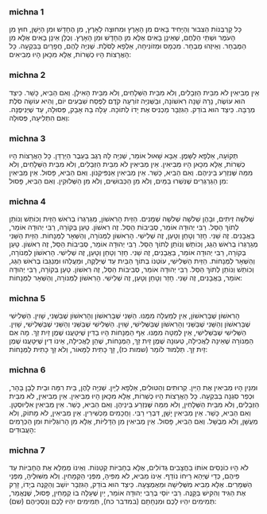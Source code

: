 
### michna 1
כָּל קָרְבְּנוֹת הַצִּבּוּר וְהַיָּחִיד בָּאִים מִן הָאָרֶץ וּמִחוּצָה לָאָרֶץ, מִן הֶחָדָשׁ וּמִן הַיָּשָׁן, חוּץ מִן הָעֹמֶר וּשְׁתֵּי הַלֶּחֶם, שֶׁאֵינָן בָּאִים אֶלָּא מִן הֶחָדָשׁ וּמִן הָאָרֶץ. וְכֻלָּן אֵינָן בָּאִים אֶלָּא מִן הַמֻּבְחָר. וְאֵיזֶהוּ מֻבְחָר. מִכְמָס וּמְזוֹנִיחָה, אַלְפָא לַסֹּלֶת. שְׁנִיָּה לָהֶם, חֲפָרַיִם בַּבִּקְעָה. כָּל הָאֲרָצוֹת הָיוּ כְשֵׁרוֹת, אֶלָּא מִכָּאן הָיוּ מְבִיאִים:

### michna 2
אֵין מְבִיאִין לֹא מִבֵּית הַזְּבָלִים, וְלֹא מִבֵּית הַשְּׁלָחִים, וְלֹא מִבֵּית הָאִילָן. וְאִם הֵבִיא, כָּשֵׁר. כֵּיצַד הוּא עוֹשֶׂה, נָרָהּ שָׁנָה רִאשׁוֹנָה, וּבַשְּׁנִיָּה זוֹרְעָהּ קֹדֶם לַפֶּסַח שִׁבְעִים יוֹם, וְהִיא עוֹשָׂה סֹלֶת מְרֻבָּה. כֵּיצַד הוּא בוֹדֵק. הַגִּזְבָּר מַכְנִיס אֶת יָדוֹ לְתוֹכָהּ. עָלָה בָהּ אָבָק, פְּסוּלָה, עַד שֶׁיְּנִיפֶנָּה. וְאִם הִתְלִיעָה, פְּסוּלָה:

### michna 3
תְּקוֹעָה, אַלְפָא לַשָּׁמֶן. אַבָּא שָׁאוּל אוֹמֵר, שְׁנִיָּה לָהּ רֶגֶב בְּעֵבֶר הַיַּרְדֵּן. כָּל הָאֲרָצוֹת הָיוּ כְשֵׁרוֹת, אֶלָּא מִכָּאן הָיוּ מְבִיאִין. אֵין מְבִיאִין לֹא מִבֵּית הַזְּבָלִים, וְלֹא מִבֵּית הַשְּׁלָחִים, וְלֹא מִמַּה שֶּׁנִּזְרַע בֵּינֵיהֶם. וְאִם הֵבִיא, כָּשֵׁר. אֵין מְבִיאִין אַנְפִּיקְנוֹן. וְאִם הֵבִיא, פָּסוּל. אֵין מְבִיאִין מִן הַגַּרְגְּרִים שֶׁנִּשְׁרוּ בַמַּיִם, וְלֹא מִן הַכְּבוּשִׁים, וְלֹא מִן הַשְּׁלוּקִין. וְאִם הֵבִיא, פָּסוּל:

### michna 4
שְׁלשָׁה זֵיתִים, וּבָהֶן שְׁלשָׁה שְׁלשָׁה שְׁמָנִים. הַזַּיִת הָרִאשׁוֹן, מְגַרְגְּרוֹ בְרֹאשׁ הַזַּיִת וְכוֹתֵשׁ וְנוֹתֵן לְתוֹךְ הַסַּל. רַבִּי יְהוּדָה אוֹמֵר, סְבִיבוֹת הַסַּל. זֶה רִאשׁוֹן. טָעַן בְּקוֹרָה, רַבִּי יְהוּדָה אוֹמֵר, בַּאֲבָנִים. זֶה שֵׁנִי. חָזַר וְטָחַן וְטָעַן, זֶה שְׁלִישִׁי. הָרִאשׁוֹן לַמְּנוֹרָה, וְהַשְּׁאָר לַמְּנָחוֹת. הַזַּיִת הַשֵּׁנִי מְגַרְגְּרוֹ בְרֹאשׁ הַגַּג, וְכוֹתֵשׁ וְנוֹתֵן לְתוֹךְ הַסַּל. רַבִּי יְהוּדָה אוֹמֵר, סְבִיבוֹת הַסַּל, זֶה רִאשׁוֹן. טָעַן בְּקוֹרָה, רַבִּי יְהוּדָה אוֹמֵר, בַּאֲבָנִים, זֶה שֵׁנִי. חָזַר וְטָחַן וְטָעַן, זֶה שְׁלִישִׁי. הָרִאשׁוֹן לַמְּנוֹרָה, וְהַשְּׁאָר לַמְּנָחוֹת. הַזַּיִת הַשְּׁלִישִׁי, עוֹטְנוֹ בְתוֹךְ הַבַּיִת עַד שֶׁיִּלְקֶה, וּמַעֲלֵהוּ וּמְנַגְּבוֹ בְרֹאשׁ הַגַּג, וְכוֹתֵשׁ וְנוֹתֵן לְתוֹךְ הַסַּל. רַבִּי יְהוּדָה אוֹמֵר, סְבִיבוֹת הַסַּל, זֶה רִאשׁוֹן. טָעַן בְּקוֹרָה, רַבִּי יְהוּדָה אוֹמֵר, בַּאֲבָנִים, זֶה שֵׁנִי. חָזַר וְטָחַן וְטָעַן, זֶה שְׁלִישִׁי. הָרִאשׁוֹן לַמְּנוֹרָה, וְהַשְּׁאָר לַמְּנָחוֹת:

### michna 5
הָרִאשׁוֹן שֶׁבָּרִאשׁוֹן, אֵין לְמַעְלָה מִמֶּנּוּ. הַשֵּׁנִי שֶׁבָּרִאשׁוֹן וְהָרִאשׁוֹן שֶׁבַּשֵּׁנִי, שָׁוִין. הַשְּׁלִישִׁי שֶׁבָּרִאשׁוֹן וְהַשֵּׁנִי שֶׁבַּשֵּׁנִי וְהָרִאשׁוֹן שֶׁבַּשְּׁלִישִׁי, שָׁוִין. הַשְּׁלִישִׁי שֶׁבַּשֵּׁנִי וְהַשֵּׁנִי שֶׁבַּשְּׁלִישִׁי, שָׁוִין. הַשְּׁלִישִׁי שֶׁבַּשְּׁלִישִׁי, אֵין לְמַטָּה מִמֶּנּוּ. אַף הַמְּנָחוֹת הָיוּ בַדִּין שֶׁיִּטָּעֲנוּ שֶׁמֶן זַיִת זַךְ. מָה אִם הַמְּנוֹרָה שֶׁאֵינָהּ לַאֲכִילָה, טְעוּנָה שֶׁמֶן זַיִת זַךְ, הַמְּנָחוֹת, שֶׁהֵן לַאֲכִילָה, אֵינוֹ דִין שֶׁיִּטָּעֲנוּ שֶׁמֶן זַיִת זַךְ. תַּלְמוּד לוֹמַר (שמות כז), זָךְ כָּתִית לַמָּאוֹר, וְלֹא זַךְ כָּתִית לַמְּנָחוֹת:

### michna 6
וּמִנַּיִן הָיוּ מְבִיאִין אֶת הַיַּיִן. קְרוּתִים וְהַטּוּלִים, אַלְפָא לַיָּיִן. שְׁנִיָּה לָהֶן, בֵּית רִמָּה וּבֵית לָבָן בָּהָר, וּכְפַר סִגְנָה בַבִּקְעָה. כָּל הָאֲרָצוֹת הָיוּ כְשֵׁרוֹת, אֶלָּא מִכָּאן הָיוּ מְבִיאִין. אֵין מְבִיאִין, לֹא מִבֵּית הַזְּבָלִים, וְלֹא מִבֵּית הַשְּׁלָחִין, וְלֹא מִמַּה שֶּׁנִּזְרַע בֵּינֵיהֶן. וְאִם הֵבִיא, כָּשֵׁר. אֵין מְבִיאִין אִלְיוּסְטָן. וְאִם הֵבִיא, כָּשֵׁר. אֵין מְבִיאִין יָשָׁן, דִּבְרֵי רַבִּי. וַחֲכָמִים מַכְשִׁירִין. אֵין מְבִיאִין, לֹא מָתוֹק, וְלֹא מְעֻשָּׁן, וְלֹא מְבֻשָּׁל. וְאִם הֵבִיא, פָּסוּל. אֵין מְבִיאִין מִן הַדָּלִיּוֹת, אֶלָּא מִן הָרוֹגְלִיּוֹת וּמִן הַכְּרָמִים הָעֲבוּדִים:

### michna 7
לֹא הָיוּ כוֹנְסִים אוֹתוֹ בַחֲצָבִים גְּדוֹלִים, אֶלָּא בְחָבִיּוֹת קְטַנּוֹת. וְאֵינוֹ מְמַלֵּא אֶת הֶחָבִיּוֹת עַד פִּיהֶם, כְּדֵי שֶׁיְּהֵא רֵיחוֹ נוֹדֵף. אֵינוֹ מֵבִיא, לֹא מִפִּיהָ, מִפְּנֵי הַקְּמָחִין. וְלֹא מִשּׁוּלֶיהָ, מִפְּנֵי הַשְּׁמָרִים. אֶלָּא מֵבִיא מִשְּׁלִישָׁהּ וּמֵאֶמְצָעָהּ. כֵּיצַד הוּא בוֹדֵק, הַגִּזְבָּר יוֹשֵׁב וְהַקָּנֶה בְיָדוֹ, זָרַק אֶת הַגִּיד וְהִקִּישׁ בַּקָּנֶה. רַבִּי יוֹסֵי בְרַבִּי יְהוּדָה אוֹמֵר, יַיִן שֶׁעָלָה בוֹ קְמָחִין, פָּסוּל, שֶׁנֶּאֱמַר, תְּמִימִים יִהְיוּ לָכֶם וּמִנְחָתָם (במדבר כח), תְּמִימִים יִהְיוּ לָכֶם וְנִסְכֵּיהֶם (שם):
